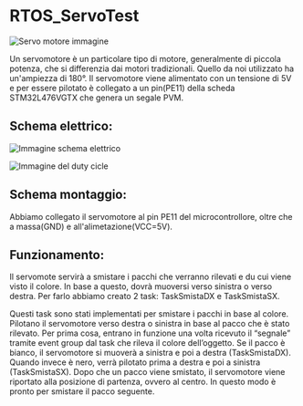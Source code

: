 # RTOS_ServoTest

![Servo motore immagine](https://arduinoproject.altervista.org/wp-content/uploads/2020/04/Servo-Motor_Internal.jpg)

Un servomotore è un particolare tipo di motore, generalmente di piccola potenza, che si differenzia dai motori tradizionali. Quello da noi utilizzato ha un'ampiezza di 180°.
Il servomotore viene alimentato con un tensione di 5V e per essere pilotato è collegato a un pin(PE11) della scheda STM32L476VGTX che genera un segale PVM.

## Schema elettrico:
![Immagine schema elettrico](https://arduinoproject.altervista.org/wp-content/uploads/2020/04/SG90-Pin-Definition-480x318.png)

![Immagine del duty cicle](https://arduinoproject.altervista.org/wp-content/uploads/2020/04/Servo_Pulse_Control.png)

## Schema montaggio: 
Abbiamo collegato il servomotore al pin PE11 del microcontrollore, oltre che a massa(GND) e all'alimetazione(VCC=5V).

## Funzionamento: 
Il servomote servirà a smistare i pacchi che verranno rilevati e du cui viene visto il colore. In base a questo, dovrà muoversi verso sinistra o verso destra. Per farlo abbiamo creato 2 task: TaskSmistaDX e TaskSmistaSX.

Questi task sono stati implementati per smistare i pacchi in base al colore. Pilotano il servomotore verso destra o sinistra in base al pacco che è stato rilevato.
Per prima cosa, entrano in funzione una volta ricevuto il “segnale” tramite event group dal task che rileva il colore dell’oggetto. Se il pacco è bianco, il servomotore si muoverà a sinistra e poi a destra (TaskSmistaDX). Quando invece è nero, verrà pilotato prima a destra e poi a sinistra (TaskSmistaSX).
Dopo che un pacco viene smistato, il servomotore viene riportato alla posizione di partenza, ovvero al centro. In questo modo è pronto per smistare il pacco seguente.
